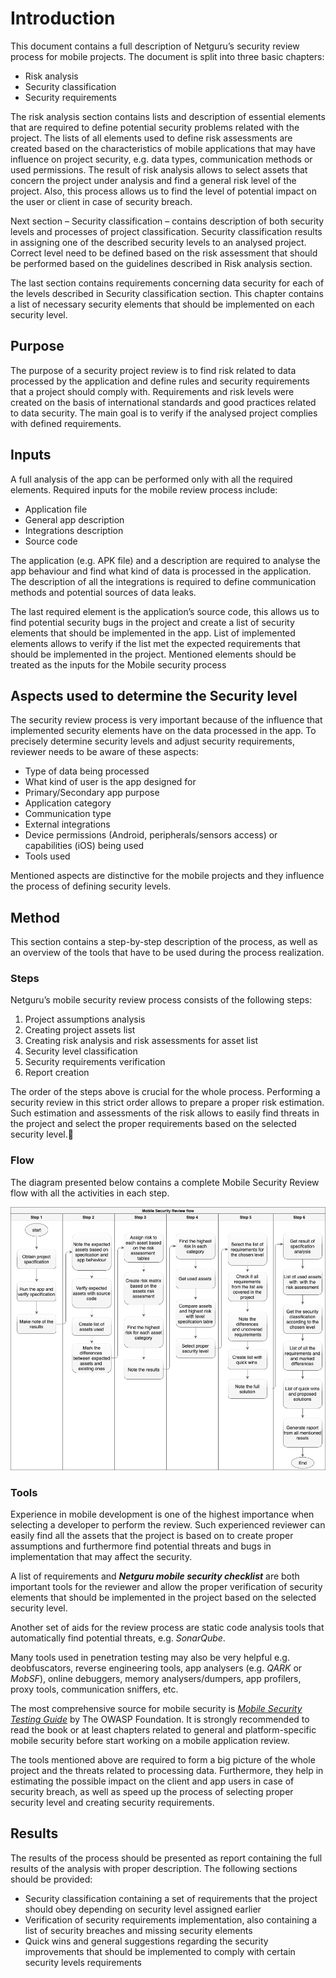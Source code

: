 # Introduction

This document contains a full description of Netguru’s security review process for mobile projects. The document is split into three basic chapters:

* Risk analysis
* Security classification
* Security requirements

The risk analysis section contains lists and description of essential elements that are required to define potential security problems related with the project. The lists of all elements used to define risk assessments are created based on the characteristics of mobile applications that may have influence on project security, e.g. data types, communication methods or used permissions. The result of risk analysis allows to select assets that concern the project under analysis and find a general risk level of the project. Also, this process allows us to find the level of potential impact on the user or client in case of security breach.

Next section – Security classification – contains description of both security levels and processes of project classification. Security classification results in assigning one of the described security levels to an analysed project. Correct level need to be defined based on the risk assessment that should be performed based on the guidelines described in Risk analysis section.

The last section contains requirements concerning data security for each of the levels described in Security classification section. This chapter contains a list of necessary security elements that should be implemented on each security level.

## Purpose

The purpose of a security project review is to find risk related to data processed by the application and define rules and security requirements that a project should comply with. Requirements and risk levels were created on the basis of international standards and good practices related to data security. The main goal is to verify if the analysed project complies with defined requirements.

## Inputs

A full analysis of the app can be performed only with all the required elements. Required inputs for the mobile review process include:

* Application file
* General app description
* Integrations description
* Source code

The application (e.g. APK file) and a description are required to analyse the app behaviour and find what kind of data is processed in the application. The description of all the integrations is required to define communication methods and potential sources of data leaks.

The last required element is the application’s source code, this allows us to find potential security bugs in the project and create a list of security elements that should be implemented in the app. List of implemented elements allows to verify if the list met the expected requirements that should be implemented in the project. Mentioned elements should be treated as the inputs for the Mobile security process

## Aspects used to determine the Security level

The security review process is very important because of the influence that implemented security elements have on the data processed in the app. To precisely determine security levels and adjust security requirements, reviewer needs to be aware of these aspects:

* Type of data being processed
* What kind of user is the app designed for
* Primary/Secondary app purpose
* Application category
* Communication type
* External integrations
* Device permissions (Android, peripherals/sensors access) or capabilities (iOS) being used
* Tools used

Mentioned aspects are distinctive for the mobile projects and they influence the process of defining security levels.

## Method

This section contains a step-by-step description of the process, as well as an overview of the tools that have to be used during the process realization.

### Steps

Netguru’s mobile security review process consists of the following steps:

1. Project assumptions analysis
1. Creating project assets list
1. Creating risk analysis and risk assessments for asset list
1. Security level classification
1. Security requirements verification
1. Report creation

The order of the steps above is crucial for the whole process. Performing a security review in this strict order allows to prepare a proper risk estimation. Such estimation and assessments of the risk allows to easily find threats in the project and select the proper requirements based on the selected security level.

### Flow

The diagram presented below contains a complete Mobile Security Review flow with all the activities in each step.

![Drag Racing](../Resources/Images/mobile_security_review_flow.png)

### Tools

Experience in mobile development is one of the highest importance when selecting a developer to perform the review. Such experienced reviewer can easily find all the assets that the project is based on to create proper assumptions and furthermore find potential threats and bugs in implementation that may affect the security.

A list of requirements and ***Netguru mobile security checklist*** are both important tools for the reviewer and allow the proper verification of security elements that should be implemented in the project based on the selected security level.

Another set of aids for the review process are static code analysis tools that automatically find potential threats, e.g. *SonarQube*.

Many tools used in penetration testing may also be very helpful e.g. deobfuscators, reverse engineering tools, app analysers (e.g. *QARK* or *MobSF*), online debuggers, memory analysers/dumpers, app profilers, proxy tools, communication sniffers, etc.

The most comprehensive source for mobile security is *[Mobile Security Testing Guide](https://github.com/OWASP/owasp-mstg)* by The OWASP Foundation. It is strongly recommended to read the book or at least chapters related to general and platform-specific mobile security before start working on a mobile application review.

The tools mentioned above are required to form a big picture of the whole project and the threats related to processing data. Furthermore, they help in estimating the possible impact on the client and app users in case of security breach, as well as speed up the process of selecting proper security level and creating security requirements.

## Results

The results of the process should be presented as report containing the full results of the analysis with proper description. The following sections should be provided:

* Security classification containing a set of requirements that the project should obey depending on security level assigned earlier
* Verification of security requirements implementation, also containing a list of security breaches and missing security elements
* Quick wins and general suggestions regarding the security improvements that should be implemented to comply with certain security levels requirements
